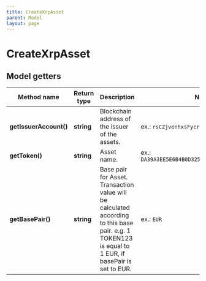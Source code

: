 ```yaml
---
title: CreateXrpAsset
parent: Model
layout: page
---
```


# CreateXrpAsset

## Model getters

Method name | Return type | Description | Notes
------------ | ------------- | ------------- | -------------
**getIssuerAccount()** | **string** | Blockchain address of the issuer of the assets. | ex.: `rsCZjvenhxsFycrb33gPSfXdrTNAS5uiR1`
**getToken()** | **string** | Asset name. | ex.: `DA39A3EE5E6B4B0D3255BFEF95601890AFD80709`
**getBasePair()** | **string** | Base pair for Asset. Transaction value will be calculated according to this base pair. e.g. 1 TOKEN123 is equal to 1 EUR, if basePair is set to EUR. | ex.: `EUR`

